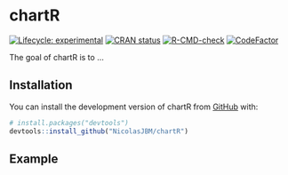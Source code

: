 
<!-- README.md is generated from README.Rmd. Please edit that file -->

# chartR

<!-- badges: start -->

[![Lifecycle:
experimental](https://img.shields.io/badge/lifecycle-experimental-orange.svg)](https://lifecycle.r-lib.org/articles/stages.html#experimental)
[![CRAN
status](https://www.r-pkg.org/badges/version/chartR)](https://CRAN.R-project.org/package=chartR)
[![R-CMD-check](https://github.com/NicolasJBM/chartR/actions/workflows/R-CMD-check.yaml/badge.svg)](https://github.com/NicolasJBM/chartR/actions/workflows/R-CMD-check.yaml)
[![CodeFactor](https://www.codefactor.io/repository/github/NicolasJBM/chartR/badge)](https://www.codefactor.io/repository/github/NicolasJBM/chartR)
<!-- badges: end -->

The goal of chartR is to …

## Installation

You can install the development version of chartR from
[GitHub](https://github.com/) with:

``` r
# install.packages("devtools")
devtools::install_github("NicolasJBM/chartR")
```

## Example

